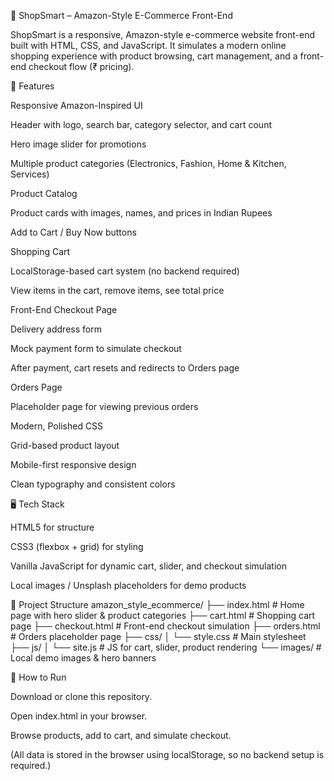 
🛒 ShopSmart – Amazon-Style E-Commerce Front-End

ShopSmart is a responsive, Amazon-style e-commerce website front-end built with HTML, CSS, and JavaScript. It simulates a modern online shopping experience with product browsing, cart management, and a front-end checkout flow (₹ pricing).

🚀 Features

Responsive Amazon-Inspired UI

Header with logo, search bar, category selector, and cart count

Hero image slider for promotions

Multiple product categories (Electronics, Fashion, Home & Kitchen, Services)

Product Catalog

Product cards with images, names, and prices in Indian Rupees

Add to Cart / Buy Now buttons

Shopping Cart

LocalStorage-based cart system (no backend required)

View items in the cart, remove items, see total price

Front-End Checkout Page

Delivery address form

Mock payment form to simulate checkout

After payment, cart resets and redirects to Orders page

Orders Page

Placeholder page for viewing previous orders

Modern, Polished CSS

Grid-based product layout

Mobile-first responsive design

Clean typography and consistent colors

🖥️ Tech Stack

HTML5 for structure

CSS3 (flexbox + grid) for styling

Vanilla JavaScript for dynamic cart, slider, and checkout simulation

Local images / Unsplash placeholders for demo products

📂 Project Structure
amazon_style_ecommerce/
├── index.html         # Home page with hero slider & product categories
├── cart.html          # Shopping cart page
├── checkout.html      # Front-end checkout simulation
├── orders.html        # Orders placeholder page
├── css/
│   └── style.css      # Main stylesheet
├── js/
│   └── site.js        # JS for cart, slider, product rendering
└── images/            # Local demo images & hero banners

🔧 How to Run

Download or clone this repository.

Open index.html in your browser.

Browse products, add to cart, and simulate checkout.

(All data is stored in the browser using localStorage, so no backend setup is required.)
